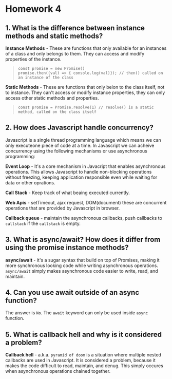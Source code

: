 # Homework 4

## 1. What is the difference between instance methods and static methods?

**Instance Methods** - These are functions that only available for an instances of a class and only belongs to them. They can access and modify properties of the instance.

> `const promise = new Promise()` <br> `promise.then((val) => { console.log(val)}); // then() called on an instance of the class`

**Static Methods** - These are functions that only belon to the class itself, not to instance. They can't access or modify instance properties, they can only access other static methods and properties.

> `const promise = Promise.resolve(1) // resolve() is a static method, called on the class itself`

## 2. How does Javascript handle concurrency?

Javascript is a single thread programming language which means we can only executeone piece of code at a time. In Javascript we can acheive concurrency using the following mechanisms or use asynchronous programming:

**Event Loop** - It's a core mechanism in Javacript that enables asynchronous operations. This allows Javascript to handle non-blocking operations without freezing, keeping application responsible even while waiting for data or other oprations.

**Call Stack** - Keep track of what beaing executed currently.

**Web Apis** - setTimeout, ajax request, DOM(document) these are concurrent operations that are provided by Javascript in browser.

**Callback queue** - maintain the asynchronous callbacks, push callbacks to `callstack` if the `callstack` is empty.

## 3. What is async/await? How does it differ from using the promise instance methods?

**async/await** - it's a sugar syntax that build on top of Promises, making it more synchronous looking code while writing asynchronous operations. `async/await` simply makes asynchronous code easier to write, read, and maintain.

## 4. Can you use await outside of an async function?

The answer is `No`. The `await` keyword can only be used inside `async` function.

## 5. What is callback hell and why is it considered a problem?

**Callback hell** - a.k.a. `pyramid of doom` is a situation where multiple nested callbacks are used in Javascript. It is considered a problem, because it makes the code difficult to read, maintain, and denug. This simply occures when asynchronous operations chained together.
